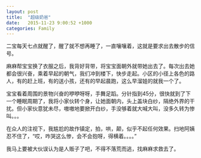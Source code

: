 ```yaml
---
layout: post
title:  "超级奶爸"
date:   2015-11-23 9:00:52 +1000
categories: Family
---
```

二宝每天七点就醒了，醒了就不想再睡了，一直嚷嚷着，这就是要求出去散步的信号。

麻麻帮宝宝换了衣服之后，我背好背带，将宝宝面朝外就带她出去了。每次出去她都会很兴奋，乘着早起的朝气，我们冲到楼下，快步走起。小区的小径上各色的路人，有的赶上班，有的送小孩，还有的早起晨跑，这么早溜娃的就我一个了。

宝宝看着周围的景物兴奋的咿咿呀呀，手舞足蹈。分针指到45分，很快就到了下一个睡眠周期了，我将小家伙转个身，让她面朝内，头上盖块白纱，隔绝外界的干扰。但小家伙意犹未尽，嗷嗷地要掀开白纱，手没够着就大喊大叫，没多久转为惨叫。。。

在众人的注视下，我尴尬的故作镇定，拍，哄，颠，似乎不起任何效果。扫地阿姨忍不住了，“哎，咋哭这么惨，会不会抱呀，得横着。。。。”

我马上要被大伙误认为是人贩子了吧，不得不落荒而逃，找麻麻求救去了。
